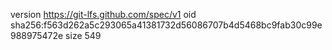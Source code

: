 version https://git-lfs.github.com/spec/v1
oid sha256:f563d262a5c293065a41381732d56086707b4d5468bc9fab30c99e988975472e
size 549
